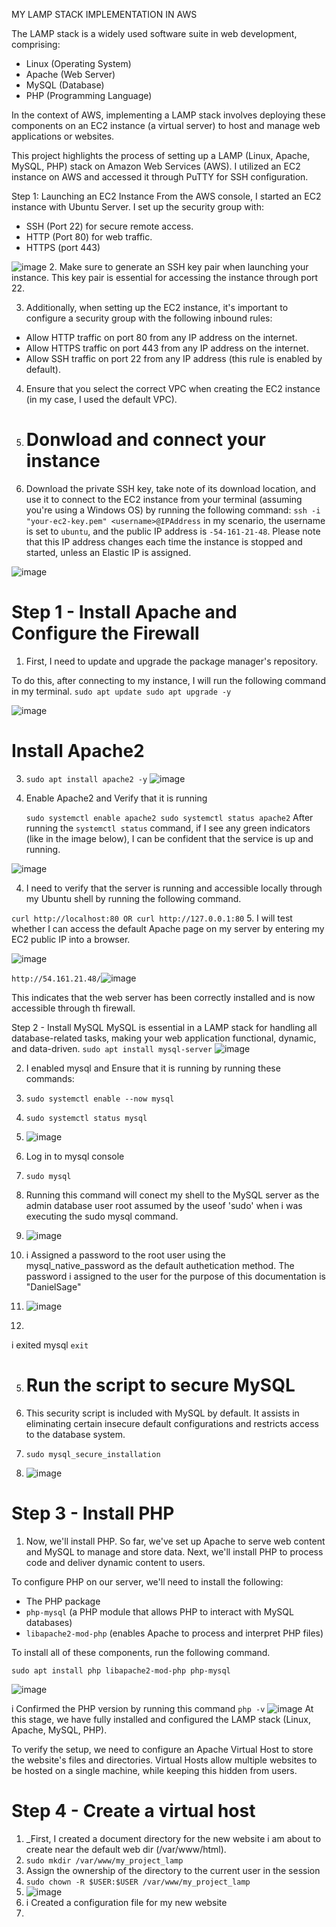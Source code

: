 MY LAMP STACK IMPLEMENTATION IN AWS

The LAMP stack is a widely used software suite in web development, comprising:

- Linux (Operating System)
- Apache (Web Server)
- MySQL (Database)
- PHP (Programming Language)

In the context of AWS, implementing a LAMP stack involves deploying these components on an EC2 instance (a virtual server) to host and manage web applications or websites.

This project highlights the process of setting up a LAMP (Linux, Apache, MySQL, PHP) stack on Amazon Web Services (AWS). I utilized an EC2 instance on AWS and accessed it through PuTTY for SSH configuration.

Step 1: Launching an EC2 Instance
From the AWS console, I started an EC2 instance with Ubuntu Server. I set up the security group with:

- SSH (Port 22) for secure remote access.
- HTTP (Port 80) for web traffic.
- HTTPS  (port 443) 

![image](https://github.com/user-attachments/assets/8e14951e-f101-4bdd-a054-577e3768cf85)
2. Make sure to generate an SSH key pair when launching your instance. This key pair is essential for accessing the instance through port 22.

3. Additionally, when setting up the EC2 instance, it's important to configure a security group with the following inbound rules:

- Allow HTTP traffic on port 80 from any IP address on the internet.
- Allow HTTPS traffic on port 443 from any IP address on the internet.
- Allow SSH traffic on port 22 from any IP address (this rule is enabled by default).

4. Ensure that you select the correct VPC when creating the EC2 instance (in my case, I used the default VPC).
5. # Donwload and connect your instance 

6. Download the private SSH key, take note of its download location, and use it to connect to the EC2 instance from your terminal (assuming you're using a Windows OS) by running the following command:
` ssh -i "your-ec2-key.pem" <username>@IPAddress `
in my scenario, the username is set to `ubuntu`, and the public IP address is `-54-161-21-48`. Please note that this IP address changes each time the instance is stopped and started, unless an Elastic IP is assigned.

![image](https://github.com/user-attachments/assets/01173605-9c6a-4b1d-a045-cbfee948df5b)
# Step 1 - Install Apache and Configure the Firewall
1. First, I need to update and upgrade the package manager's repository.

To do this, after connecting to my instance, I will run the following command in my terminal.
`sudo apt update
sudo apt upgrade -y
`

![image](https://github.com/user-attachments/assets/b284c8d6-62a5-48c8-8133-0df68debb6b3)

 # Install Apache2
3. ` sudo apt install apache2 -y `
![image](https://github.com/user-attachments/assets/b41b237b-4623-466f-9029-09517f63d426)

3. Enable Apache2 and Verify that it is running

   `
   sudo systemctl enable apache2
   sudo systemctl status apache2
`
After running the `systemctl status` command, if I see any green indicators (like in the image below), I can be confident that the service is up and running.

![image](https://github.com/user-attachments/assets/b7bd6565-dc29-495b-9f49-ab5db0173264)

4. I need to verify that the server is running and accessible locally through my Ubuntu shell by running the following command.

` curl http://localhost:80
OR
curl http://127.0.0.1:80
`
5. I will test whether I can access the default Apache page on my server by entering my EC2 public IP into a browser.

![image](https://github.com/user-attachments/assets/1f9da6f3-1cde-434a-9d78-4d92fcbf743f)

` http://54.161.21.48/ `![image](https://github.com/user-attachments/assets/78e4d276-fbf7-4b68-8917-297834a3ace1)

This indicates that the web server has been correctly installed and is now accessible through th firewall.

Step 2 - Install MySQL
MySQL is essential in a LAMP stack for handling all database-related tasks, making your web application functional, dynamic, and data-driven.
` sudo apt install mysql-server `
![image](https://github.com/user-attachments/assets/2f7e0b65-d272-4e7f-b976-5d5b2707c896)

2. I enabled mysql and Ensure that it is running by running these commands:
3.   `sudo systemctl enable --now mysql`
4.   `sudo systemctl status mysql `
5.   ![image](https://github.com/user-attachments/assets/64d968f1-5362-432f-9cef-2c4d60eaaa12)
3. Log in to mysql console
4. `sudo mysql `
5. Running this command will conect my shell to the MySQL server as the admin database user root assumed by the useof 'sudo' when i was executing the sudo mysql command.
6. ![image](https://github.com/user-attachments/assets/64d6cb60-51bd-47a8-b4b0-b08ebacff583)

7. i  Assigned a password to the root user using the mysql_native_password as the default authetication method. The password i assigned to the user for the purpose of this documentation is "DanielSage"
8. ![image](https://github.com/user-attachments/assets/d10c625a-26a4-47e8-8099-9cc4a13b53a6)
9. 
i exited mysql
` exit `

5. # Run the script to secure MySQL

6. This security script is included with MySQL by default. It assists in eliminating certain insecure default configurations and restricts access to the database system.
7. ` sudo mysql_secure_installation `
8. ![image](https://github.com/user-attachments/assets/f3dd4c9f-18b4-4ef8-be9d-3af0b4f7fccb)

# Step 3 -  Install PHP  
1. Now, we'll install PHP. So far, we've set up Apache to serve web content and MySQL to manage and store data. Next, we'll install PHP to process code and deliver dynamic content to users.

To configure PHP on our server, we'll need to install the following:

- The PHP package
- `php-mysql` (a PHP module that allows PHP to interact with MySQL databases)
- `libapache2-mod-php` (enables Apache to process and interpret PHP files)

To install all of these components, run the following command.

` sudo apt install php libapache2-mod-php php-mysql `

![image](https://github.com/user-attachments/assets/767dee86-7ffe-401c-a234-b08765075999)

i Confirmed the PHP version by running this command 
`php -v`
![image](https://github.com/user-attachments/assets/fb2a6884-6482-4e98-b263-dd20ee241117)
At this stage, we have fully installed and configured the LAMP stack (Linux, Apache, MySQL, PHP).

To verify the setup, we need to configure an Apache Virtual Host to store the website's files and directories. Virtual Hosts allow multiple websites to be hosted on a single machine, while keeping this hidden from users.

# Step 4 - Create a virtual host

1. _First, I created a document directory for the new website i am about to create near the default web dir (/var/www/html).
2.  ` sudo mkdir /var/www/my_project_lamp `
3.  Assign the ownership of the directory to the current user in the session
4.  `sudo chown -R $USER:$USER /var/www/my_project_lamp `
5.  ![image](https://github.com/user-attachments/assets/11f25cd3-8be1-4741-b676-fce531945938)
6.  i Created a configuration file for my new website
7.  
